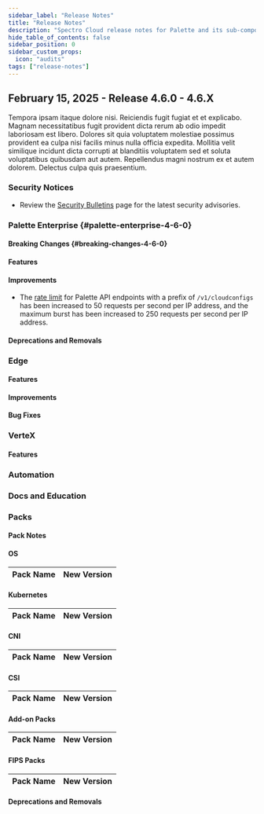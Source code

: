 ```yaml
---
sidebar_label: "Release Notes"
title: "Release Notes"
description: "Spectro Cloud release notes for Palette and its sub-components."
hide_table_of_contents: false
sidebar_position: 0
sidebar_custom_props:
  icon: "audits"
tags: ["release-notes"]
---
```


<ReleaseNotesVersions />

## February 15, 2025 - Release 4.6.0 - 4.6.X

Tempora ipsam itaque dolore nisi. Reiciendis fugit fugiat et et explicabo. Magnam necessitatibus fugit provident dicta
rerum ab odio impedit laboriosam est libero. Dolores sit quia voluptatem molestiae possimus provident ea culpa nisi
facilis minus nulla officia expedita. Mollitia velit similique incidunt dicta corrupti at blanditiis voluptatem sed et
soluta voluptatibus quibusdam aut autem. Repellendus magni nostrum ex et autem dolorem. Delectus culpa quis praesentium.

### Security Notices

- Review the [Security Bulletins](../security-bulletins/reports/reports.mdx) page for the latest security advisories.

### Palette Enterprise {#palette-enterprise-4-6-0}

#### Breaking Changes {#breaking-changes-4-6-0}

#### Features

#### Improvements

- The [rate limit](https://docs.spectrocloud.com/api/introduction/#rate-limits) for Palette API endpoints with a prefix of `/v1/cloudconfigs` has been increased to 50 requests per second per IP address, and the maximum burst has been increased to 250 requests per second per IP address.

#### Deprecations and Removals

### Edge

#### Features

#### Improvements

#### Bug Fixes

### VerteX

#### Features

### Automation

### Docs and Education

### Packs

#### Pack Notes

#### OS

| Pack Name | New Version |
| --------- | ----------- |

#### Kubernetes

| Pack Name | New Version |
| --------- | ----------- |

#### CNI

| Pack Name | New Version |
| --------- | ----------- |

#### CSI

| Pack Name | New Version |
| --------- | ----------- |

#### Add-on Packs

| Pack Name | New Version |
| --------- | ----------- |

#### FIPS Packs

| Pack Name | New Version |
| --------- | ----------- |

#### Deprecations and Removals

